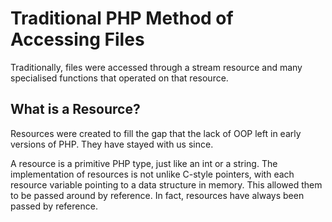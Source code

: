 Traditional PHP Method of Accessing Files
=========================================

Traditionally, files were accessed through a stream resource and many specialised
functions that operated on that resource.

What is a Resource?
-------------------

Resources were created to fill the gap that the lack of OOP left in early versions of PHP.
They have stayed with us since.

A resource is a primitive PHP type, just like an int or a string. The implementation of
resources is not unlike C-style pointers, with each resource variable pointing to a
data structure in memory. This allowed them to be passed around by reference. In fact,
resources have always been passed by reference.
